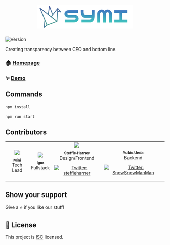 <h1 align="center"> <img width="300px" src="assets/symilogo.png" /></h1>
  <img alt="Version" src="https://img.shields.io/badge/version-1.0.0-blue.svg?cacheSeconds=2592000" />

Creating transparency between CEO and bottom line.

### 🏠 [Homepage](https://github.com/project-symi/frontend-symi#readme)

### ✨ [Demo](<add demo url>)

## Commands

```sh
npm install
```

```sh
npm run start
```

## Contributors

<table>
 <tr>
    <td align="center"><a href="https://github.com/miniengineer"><img src="/assets/headshots/mini.png"" width="200px;"/><br /><sub><b>Mini</b></sub></a><br />Tech Lead</td>
    <td align="center"><a href="https://github.com/FuyuByakko"><img src="/assets/headshots/igor.png" width="200px;"/><br /><sub><b>Igor</b></sub></a><br />Fullstack</td>
    <td align="center"><a href="https://github.com/steffieharner"><img src="/assets/headshots/steffie.png" width="200px;"/><br /><sub><b>Steffie Harner</b></sub></a><br />Design/Frontend <p>
  <a href="https://twitter.com/steffieharner" target="_blank">
    <img alt="Twitter: steffieharner" src="https://img.shields.io/twitter/follow/steffieharner.svg?style=social" />
  </a>
</p></td> 
    <td align="center"><a href="https://github.com/Yukio0315"><img src="/assets/headshots/yukio.png" width="200px;" alt=""/><br /><sub><b>Yukio Ueda</b></sub></a><br /> Backend <p>
  <a href="https://twitter.com/SnowSnowManMan" target="_blank">
    <img alt="Twitter: SnowSnowManMan" src="https://img.shields.io/twitter/follow/SnowSnowManMan.svg?style=social" />
  </a>
</p>
  </tr>
</table>

## Show your support

Give a ⭐️ if you like our stuff!

## 📝 License

This project is [ISC](https://github.com/project-symi/frontend-symi/blob/master/LICENSE) licensed.
